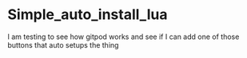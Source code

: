 # Simple_auto_install_lua
I am testing to see how gitpod works and see if I can add one of those buttons that auto setups the thing
